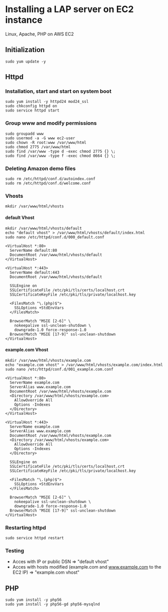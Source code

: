 # Installing a LAP server on EC2 instance
Linux, Apache, PHP on AWS EC2

## Initialization

```
sudo yum update -y
```

## Httpd

### Installation, start and start on system boot
```
sudo yum install -y httpd24 mod24_ssl
sudo chkconfig httpd on
sudo service httpd start
```

### Group www and modify permissions
```
sudo groupadd www
sudo usermod -a -G www ec2-user
sudo chown -R root:www /var/www/html
sudo chmod 2775 /var/www/html
sudo find /var/www -type d -exec chmod 2775 {} \;
sudo find /var/www -type f -exec chmod 0664 {} \;
```

### Deleting Amazon demo files
```
sudo rm /etc/httpd/conf.d/autoindex.conf
sudo rm /etc/httpd/conf.d/welcome.conf
```

### Vhosts
```
mkdir /var/www/html/vhosts
```

#### default Vhost
```
mkdir /var/www/html/vhosts/default
echo "default vhost" > /var/www/html/vhosts/default/index.html
sudo nano /etc/httpd/conf.d/000_default.conf
```

```
<VirtualHost *:80>
  ServerName default:80
  DocumentRoot /var/www/html/vhosts/default
</VirtualHost>

<VirtualHost *:443>
  ServerName default:443
  DocumentRoot /var/www/html/vhosts/default

  SSLEngine on
  SSLCertificateFile /etc/pki/tls/certs/localhost.crt
  SSLCertificateKeyFile /etc/pki/tls/private/localhost.key

  <FilesMatch "\.(php)$">
    SSLOptions +StdEnvVars
  </FilesMatch>

  BrowserMatch "MSIE [2-6]" \
    nokeepalive ssl-unclean-shutdown \
    downgrade-1.0 force-response-1.0
  BrowserMatch "MSIE [17-9]" ssl-unclean-shutdown
</VirtualHost>
```

#### example.com Vhost
```
mkdir /var/www/html/vhosts/example.com
echo "example.com vhost" > /var/www/html/vhosts/example.com/index.html
sudo nano /etc/httpd/conf.d/001_example.com.conf
```

```
<VirtualHost *:80>
  ServerName example.com
  ServerAlias www.example.com
  DocumentRoot /var/www/html/vhosts/example.com
  <Directory /var/www/html/vhosts/example.com>
    AllowOverride All
    Options -Indexes
  </Directory>
</VirtualHost>

<VirtualHost *:443>
  ServerName example.com
  ServerAlias www.example.com
  DocumentRoot /var/www/html/vhosts/example.com
  <Directory /var/www/html/vhosts/example.com>
    AllowOverride All
    Options -Indexes
  </Directory>

  SSLEngine on
  SSLCertificateFile /etc/pki/tls/certs/localhost.crt
  SSLCertificateKeyFile /etc/pki/tls/private/localhost.key

  <FilesMatch "\.(php)$">
    SSLOptions +StdEnvVars
  </FilesMatch>

  BrowserMatch "MSIE [2-6]" \
    nokeepalive ssl-unclean-shutdown \
    downgrade-1.0 force-response-1.0
  BrowserMatch "MSIE [17-9]" ssl-unclean-shutdown
</VirtualHost>
```

### Restarting httpd
```
sudo service httpd restart
```

### Testing
- Acces with IP or public DSN => "default vhost"
- Acces with hosts modified (example.com and www.example.com to the EC2 IP) => "example.com vhost"

## PHP
```
sudo yum install -y php56
sudo yum install -y php56-gd php56-mysqlnd
```
